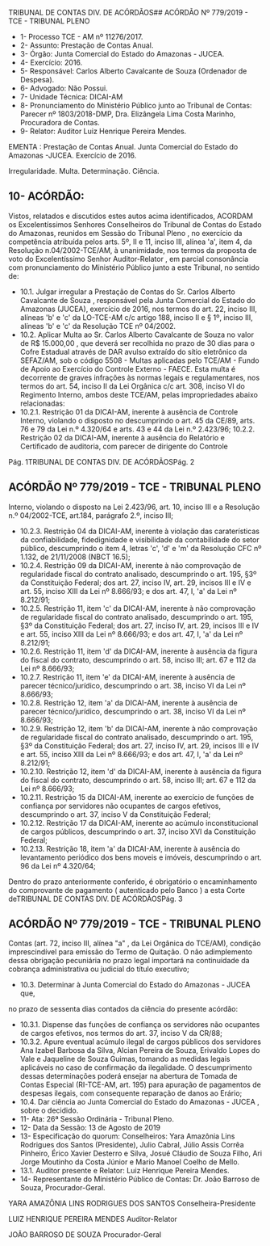 TRIBUNAL DE CONTAS DIV. DE ACÓRDÃOS## ACÓRDÃO Nº 779/2019 - TCE - TRIBUNAL PLENO

- 1- Processo TCE - AM nº 11276/2017.
- 2- Assunto: Prestação de Contas Anual.
- 3- Órgão: Junta Comercial do Estado do Amazonas - JUCEA.
- 4- Exercício: 2016.
- 5- Responsável: Carlos Alberto Cavalcante de Souza (Ordenador de Despesa).
- 6- Advogado: Não Possui.
- 7- Unidade Técnica: DICAI-AM
- 8- Pronunciamento  do  Ministério  Público  junto  ao  Tribunal  de  Contas: Parecer  nº 1803/2018-DMP, Dra. Elizângela Lima Costa Marinho, Procuradora de Contas.
- 9- Relator: Auditor Luiz Henrique Pereira Mendes.

EMENTA : Prestação de Contas Anual. Junta Comercial do Estado do Amazonas -JUCEA. Exercício de 2016.

Irregularidade. Multa. Determinação. Ciência.

## 10-  ACÓRDÃO:

Vistos, relatados e discutidos estes autos acima identificados, ACORDAM os Excelentíssimos Senhores Conselheiros do Tribunal de Contas do Estado do Amazonas, reunidos em Sessão do Tribunal Pleno , no exercício da competência atribuída pelos arts. 5º, II e 11, inciso III, alínea 'a', item 4, da Resolução n.04/2002-TCE/AM, à unanimidade, nos  termos  da  proposta  de  voto  do  Excelentíssimo  Senhor  Auditor-Relator ,  em  parcial consonância com pronunciamento do Ministério Público junto a este Tribunal, no sentido de:

- 10.1. Julgar irregular a Prestação de Contas do Sr. Carlos Alberto Cavalcante de Souza , responsável pela Junta Comercial do Estado do Amazonas (JUCEA), exercício de 2016, nos termos do art. 22, inciso III, alíneas 'b' e 'c' da LO-TCE-AM c/c artigo 188, inciso II e § 1º, inciso III, alíneas 'b' e 'c' da Resolução TCE nº 04/2002.
- 10.2. Aplicar Multa ao Sr. Carlos Alberto Cavalcante de Souza no valor de R$ 15.000,00 , que deverá ser recolhida no prazo de 30 dias para o Cofre Estadual através de DAR  avulso extraído do sítio eletrônico da SEFAZ/AM, sob o código 5508 - Multas aplicadas pelo TCE/AM - Fundo de  Apoio  ao  Exercício  do  Controle  Externo  -  FAECE.  Esta  multa  é decorrente de graves infrações às normas legais e regulamentares, nos termos  do  art.  54,  inciso  II  da  Lei  Orgânica  c/c  art.  308,  inciso  VI  do Regimento Interno, ambos deste TCE/AM, pelas impropriedades abaixo relacionadas:
- 10.2.1. Restrição  01  da  DICAI-AM,  inerente  à  ausência  de  Controle Interno, violando o disposto no descumprindo o art. 45 da CE/89, arts. 76 e 79 da Lei n.º 4.320/64 e arts. 43 e 44 da Lei n.º 2.423/96; 10.2.2. Restrição  02  da  DICAI-AM,  inerente  à  ausência  do  Relatório  e Certificado  de  auditoria,  com  parecer  de  dirigente  do  Controle

Pág. 1TRIBUNAL DE CONTAS DIV. DE ACÓRDÃOSPág. 2

## ACÓRDÃO Nº 779/2019 - TCE - TRIBUNAL PLENO

Interno, violando o disposto na Lei 2.423/96, art. 10, inciso III e a Resolução n.º 04/2002-TCE, art.184, parágrafo 2.º, inciso III;

- 10.2.3. Restrição 04 da DICAI-AM, inerente à violação das caraterísticas da confiabilidade, fidedignidade e visibilidade da contabilidade do setor  público,  descumprindo  o  item  4,  letras  'c',  'd'  e  'm'  da Resolução CFC nº 1.132, de 21/11/2008 (NBCT 16.5);
- 10.2.4. Restrição  09  da  DICAI-AM,  inerente  à  não  comprovação  de regularidade fiscal do contrato analisado, descumprindo o art. 195, §3º da Constituição Federal; dos art. 27, inciso IV, art. 29, incisos III e IV e art. 55, inciso XIII da Lei nº 8.666/93; e dos art. 47, I, 'a' da Lei nº 8.212/91;
- 10.2.5. Restrição 11, item 'c' da DICAI-AM, inerente à não comprovação de regularidade fiscal do contrato analisado, descumprindo o art. 195, §3º da Constituição Federal; dos art. 27, inciso IV, art. 29, incisos III e IV e art. 55, inciso XIII da Lei nº 8.666/93; e dos art. 47, I, 'a' da Lei nº 8.212/91;
- 10.2.6. Restrição 11, item 'd' da DICAI-AM, inerente à ausência da figura do fiscal do contrato, descumprindo o art. 58, inciso III; art. 67 e 112 da Lei nº 8.666/93;
- 10.2.7. Restrição 11, item 'e' da DICAI-AM, inerente à ausência de parecer técnico/jurídico,  descumprindo  o  art.  38,  inciso  VI  da  Lei  nº 8.666/93;
- 10.2.8. Restrição 12, item 'a' da DICAI-AM, inerente à ausência de parecer técnico/jurídico,  descumprindo  o  art.  38,  inciso  VI  da  Lei  nº 8.666/93;
- 10.2.9. Restrição 12, item 'b' da DICAI-AM, inerente à não comprovação de regularidade fiscal do contrato analisado, descumprindo o art. 195, §3º da Constituição Federal; dos art. 27, inciso IV, art. 29, incisos III e IV e art. 55, inciso XIII da Lei nº 8.666/93; e dos art. 47, I, 'a' da Lei nº 8.212/91;
- 10.2.10. Restrição 12, item 'd' da DICAI-AM, inerente à ausência da figura do fiscal do contrato, descumprindo o art. 58, inciso III; art. 67 e 112 da Lei nº 8.666/93;
- 10.2.11. Restrição 15 da DICAI-AM, inerente ao exercício de funções de confiança  por  servidores  não  ocupantes  de  cargos  efetivos, descumprindo o art. 37, inciso V da Constituição Federal;
- 10.2.12. Restrição 17 da DICAI-AM, inerente ao acúmulo inconstitucional de  cargos  públicos,  descumprindo  o  art.  37,  inciso  XVI  da Constituição Federal;
- 10.2.13. Restrição  18,  item  'a'  da  DICAI-AM,  inerente  à  ausência  do levantamento periódico dos bens moveis e imóveis, descumprindo o art. 96 da Lei nº 4.320/64;

Dentro do prazo anteriormente conferido, é obrigatório o encaminhamento do comprovante de pagamento ( autenticado pelo Banco ) a esta Corte deTRIBUNAL DE CONTAS DIV. DE ACÓRDÃOSPág. 3

## ACÓRDÃO Nº 779/2019 - TCE - TRIBUNAL PLENO

Contas  (art.  72,  inciso  III,  alínea  "a"  ,  da  Lei  Orgânica  do  TCE/AM), condição  imprescindível  para  emissão  do  Termo  de  Quitação.  O  não adimplemento dessa obrigação  pecuniária  no  prazo  legal  importará  na continuidade da cobrança administrativa ou judicial do título executivo;

- 10.3. Determinar à Junta Comercial do Estado do Amazonas - JUCEA que,

no prazo de sessenta dias contados da ciência do presente acórdão:

- 10.3.1. Dispense das funções de confiança os servidores não ocupantes de cargos efetivos, nos termos do art. 37, inciso V da CR/88;
- 10.3.2. Apure eventual acúmulo ilegal de cargos públicos dos servidores Ana Izabel Barbosa da Silva, Alcian Pereira de Souza, Erivaldo Lopes do Vale e Jaqueline de Souza Guimas, tomando as medidas legais  aplicáveis  no  caso  de  confirmação  da  ilegalidade.  O descumprimento dessas determinações poderá ensejar na abertura  de  Tomada  de  Contas  Especial (RI-TCE-AM,  art.  195) para apuração de pagamentos de despesas ilegais, com consequente reparação de danos ao Erário;
- 10.4. Dar ciência ao Junta Comercial do Estado do Amazonas - JUCEA , sobre o decidido.
- 11-  Ata: 26ª Sessão Ordinária - Tribunal Pleno.
- 12-  Data da Sessão: 13 de Agosto de 2019
- 13-  Especificação do quorum: Conselheiros: Yara Amazônia Lins Rodrigues dos Santos (Presidente), Julio Cabral, Júlio Assis Corrêa Pinheiro, Érico Xavier Desterro e Silva, Josué  Cláudio  de  Souza  Filho,  Ari  Jorge  Moutinho  da  Costa  Júnior  e  Mario  Manoel Coelho de Mello.
- 13.1. Auditor presente e Relator: Luiz Henrique Pereira Mendes.
- 14-  Representante  do  Ministério  Público  de  Contas: Dr. João  Barroso  de  Souza, Procurador-Geral.

YARA AMAZÔNIA LINS RODRIGUES DOS SANTOS Conselheira-Presidente

LUIZ HENRIQUE PEREIRA MENDES Auditor-Relator

JOÃO BARROSO DE SOUZA Procurador-Geral